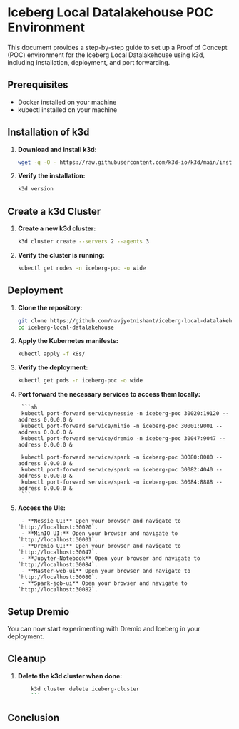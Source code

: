 # Iceberg Local Datalakehouse POC Environment

This document provides a step-by-step guide to set up a Proof of Concept (POC) environment for the Iceberg Local Datalakehouse using k3d, including installation, deployment, and port forwarding.

## Prerequisites

- Docker installed on your machine
- kubectl installed on your machine

## Installation of k3d

1. **Download and install k3d:**

    ```sh
    wget -q -O - https://raw.githubusercontent.com/k3d-io/k3d/main/install.sh | bash
    ```

2. **Verify the installation:**

    ```sh
    k3d version
    ```

## Create a k3d Cluster

1. **Create a new k3d cluster:**

    ```sh
    k3d cluster create --servers 2 --agents 3
    ```

2. **Verify the cluster is running:**

    ```sh
    kubectl get nodes -n iceberg-poc -o wide
    ```

## Deployment

1. **Clone the repository:**

    ```sh
    git clone https://github.com/navjyotnishant/iceberg-local-datalakehouse.git
    cd iceberg-local-datalakehouse
    ```

2. **Apply the Kubernetes manifests:**

    ```sh
    kubectl apply -f k8s/
    ```

3. **Verify the deployment:**

    ```sh
    kubectl get pods -n iceberg-poc -o wide
    ```


4. **Port forward the necessary services to access them locally:**

        ```sh
        kubectl port-forward service/nessie -n iceberg-poc 30020:19120 --address 0.0.0.0 &
        kubectl port-forward service/minio -n iceberg-poc 30001:9001 --address 0.0.0.0 &
        kubectl port-forward service/dremio -n iceberg-poc 30047:9047 --address 0.0.0.0 &

        kubectl port-forward service/spark -n iceberg-poc 30080:8080 --address 0.0.0.0 &
        kubectl port-forward service/spark -n iceberg-poc 30082:4040 --address 0.0.0.0 &
        kubectl port-forward service/spark -n iceberg-poc 30084:8888 --address 0.0.0.0 &
        ```

5. **Access the UIs:**

        - **Nessie UI:** Open your browser and navigate to `http://localhost:30020`.
        - **MinIO UI:** Open your browser and navigate to `http://localhost:30001`.
        - **Dremio UI:** Open your browser and navigate to `http://localhost:30047`.
        - **Jupyter-Notebook** Open your browser and navigate to `http://localhost:30084`.
        - **Master-web-ui** Open your browser and navigate to `http://localhost:30080`.
        - **Spark-job-ui** Open your browser and navigate to `http://localhost:30082`.


## Setup Dremio

You can now start experimenting with Dremio and Iceberg in your deployment.


## Cleanup

1. **Delete the k3d cluster when done:**

    ```sh
        k3d cluster delete iceberg-cluster
        ```

## Conclusion


